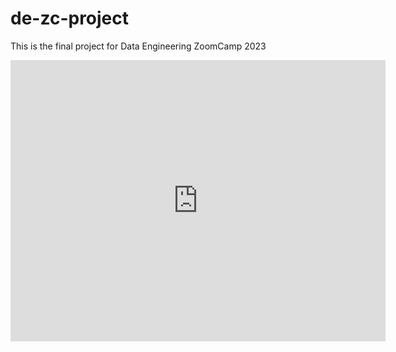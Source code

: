 # de-zc-project
This is the final project for Data Engineering ZoomCamp 2023


<iframe width="600" height="450" src="https://lookerstudio.google.com/embed/reporting/5401162a-f822-497c-b1e0-1eea69d28f05/page/C95OD" frameborder="0" style="border:0" allowfullscreen></iframe>
